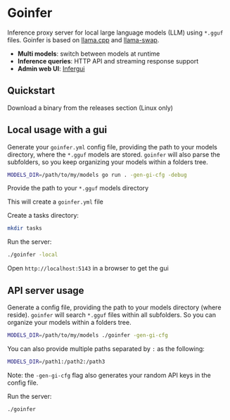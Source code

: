 # Goinfer

Inference proxy server for local large language models (LLM) using `*.gguf` files.
Goinfer is based on [llama.cpp](https://github.com/ggml-org/llama.cpp) and [llama-swap](https://github.com/mostlygeek/llama-swap).

- **Multi models**: switch between models at runtime
- **Inference queries**: HTTP API and streaming response support
- **Admin web UI**: [Infergui](https://github.com/synw/infergui)

## Quickstart

Download a binary from the releases section (Linux only)

## Local usage with a gui

Generate your `goinfer.yml` config file,
providing the path to your models directory,
where the `*.gguf` models are stored.
`goinfer` will also parse the subfolders, so you keep organizing your models within a folders tree.

```bash
MODELS_DIR=/path/to/my/models go run . -gen-gi-cfg -debug
```

Provide the path to your `*.gguf` models directory

This will create a `goinfer.yml` file

Create a tasks directory:

```bash
mkdir tasks
```

Run the server:

```bash
./goinfer -local
```

Open `http://localhost:5143` in a browser to get the gui

## API server usage

Generate a config file, providing the path to your models directory (where  reside).
`goinfer` will search `*.gguf` files within all subfolders.
So you can organize your models within a folders tree.

```bash
MODELS_DIR=/path/to/my/models ./goinfer -gen-gi-cfg
```

You can also provide multiple paths separated by `:` as the following:

```bash
MODELS_DIR=/path1:/path2:/path3
```

Note: the `-gen-gi-cfg` flag also generates your random API keys in the config file.

Run the server:

```bash
./goinfer
```
